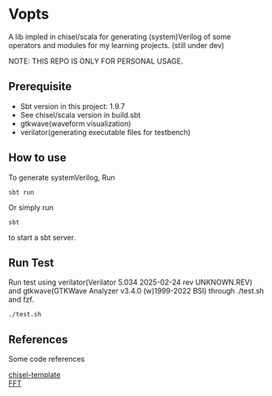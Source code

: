 # Vopts
A lib impled in chisel/scala for generating (system)Verilog of some operators and modules for my learning projects. (still under dev) <br>

NOTE: THIS REPO IS ONLY FOR PERSONAL USAGE.

## Prerequisite

- Sbt version in this project: 1.9.7
- See chisel/scala version in build.sbt
- gtkwave(waveform visualization)
- verilator(generating executable files for testbench)

## How to use
To generate systemVerilog, Run
```
sbt run 
```
Or simply run 
```
sbt 
```
to start a sbt server.

## Run Test
Run test using verilator(Verilator 5.034 2025-02-24 rev UNKNOWN.REV) and gtkwave(GTKWave Analyzer v3.4.0 (w)1999-2022 BSI) through ./test.sh and fzf. 
```
./test.sh
```

## References
Some code references 

[chisel-template](https://github.com/chipsalliance/chisel-template.git) <br>
[FFT](https://github.com/IA-C-Lab-Fudan/Chisel-FFT-generator.git)

